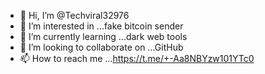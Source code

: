 - 👋 Hi, I’m @Techviral32976
- 👀 I’m interested in ...fake bitcoin sender
- 🌱 I’m currently learning ...dark web tools
- 💞️ I’m looking to collaborate on ...GitHub 
- 📫 How to reach me ...https://t.me/+-Aa8NBYzw101YTc0

<!---
Techviral32976/Techviral32976 is a ✨ special ✨ repository because its `README.md` (this file) appears on your GitHub profile.
You can click the Preview link to take a look at your changes.
--->
